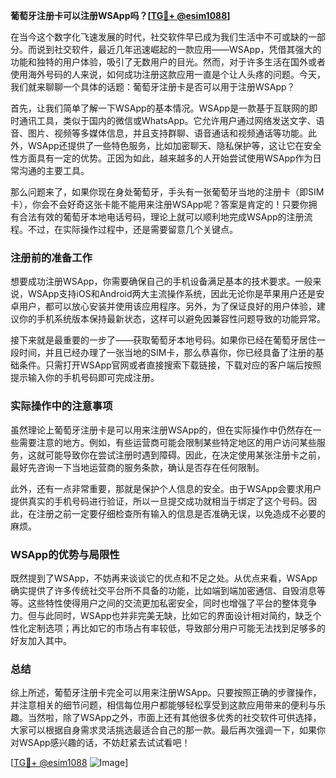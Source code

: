 **葡萄牙注册卡可以注册WSApp吗？[[TG💪+ @esim1088](https://t.me/s/esim1088)]**

在当今这个数字化飞速发展的时代，社交软件早已成为我们生活中不可或缺的一部分。而说到社交软件，最近几年迅速崛起的一款应用——WSApp，凭借其强大的功能和独特的用户体验，吸引了无数用户的目光。然而，对于许多生活在国外或者使用海外号码的人来说，如何成功注册这款应用一直是个让人头疼的问题。今天，我们就来聊聊一个具体的话题：葡萄牙注册卡是否可以用于注册WSApp？

首先，让我们简单了解一下WSApp的基本情况。WSApp是一款基于互联网的即时通讯工具，类似于国内的微信或WhatsApp。它允许用户通过网络发送文字、语音、图片、视频等多媒体信息，并且支持群聊、语音通话和视频通话等功能。此外，WSApp还提供了一些特色服务，比如加密聊天、隐私保护等，这让它在安全性方面具有一定的优势。正因为如此，越来越多的人开始尝试使用WSApp作为日常沟通的主要工具。

那么问题来了，如果你现在身处葡萄牙，手头有一张葡萄牙当地的注册卡（即SIM卡），你会不会好奇这张卡能不能用来注册WSApp呢？答案是肯定的！只要你拥有合法有效的葡萄牙本地电话号码，理论上就可以顺利地完成WSApp的注册流程。不过，在实际操作过程中，还是需要留意几个关键点。

### 注册前的准备工作

想要成功注册WSApp，你需要确保自己的手机设备满足基本的技术要求。一般来说，WSApp支持iOS和Android两大主流操作系统，因此无论你是苹果用户还是安卓用户，都可以放心安装并使用该应用程序。另外，为了保证良好的用户体验，建议你的手机系统版本保持最新状态，这样可以避免因兼容性问题导致的功能异常。

接下来就是最重要的一步了——获取葡萄牙本地号码。如果你已经在葡萄牙居住一段时间，并且已经办理了一张当地的SIM卡，那么恭喜你，你已经具备了注册的基础条件。只需打开WSApp官网或者直接搜索下载链接，下载对应的客户端后按照提示输入你的手机号码即可完成注册。

### 实际操作中的注意事项

虽然理论上葡萄牙注册卡是可以用来注册WSApp的，但在实际操作中仍然存在一些需要注意的地方。例如，有些运营商可能会限制某些特定地区的用户访问某些服务，这就可能导致你在尝试注册时遇到障碍。因此，在决定使用某张注册卡之前，最好先咨询一下当地运营商的服务条款，确认是否存在任何限制。

此外，还有一点非常重要，那就是保护个人信息的安全。由于WSApp会要求用户提供真实的手机号码进行验证，所以一旦提交成功就相当于绑定了这个号码。因此，在注册之前一定要仔细检查所有输入的信息是否准确无误，以免造成不必要的麻烦。

### WSApp的优势与局限性

既然提到了WSApp，不妨再来谈谈它的优点和不足之处。从优点来看，WSApp确实提供了许多传统社交平台所不具备的功能，比如端到端加密通信、自毁消息等等。这些特性使得用户之间的交流更加私密安全，同时也增强了平台的整体竞争力。但与此同时，WSApp也并非完美无缺，比如它的界面设计相对简约，缺乏个性化定制选项；再比如它的市场占有率较低，导致部分用户可能无法找到足够多的好友加入其中。

### 总结

综上所述，葡萄牙注册卡完全可以用来注册WSApp。只要按照正确的步骤操作，并注意相关的细节问题，相信每位用户都能够轻松享受到这款应用带来的便利与乐趣。当然啦，除了WSApp之外，市面上还有其他很多优秀的社交软件可供选择，大家可以根据自身需求灵活挑选最适合自己的那一款。最后再次强调一下，如果你对WSApp感兴趣的话，不妨赶紧去试试看吧！

[[TG💪+ @esim1088](https://t.me/s/esim1088) ![Image](https://i.postimg.cc/4NQfJmqS/Snipaste-2025-05-13-00-14-12.png)]
